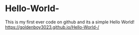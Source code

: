 # Hello-World-
This is my first ever code on github and its a simple Hello World!
https://goldenboy3023.github.io/Hello-World-/
